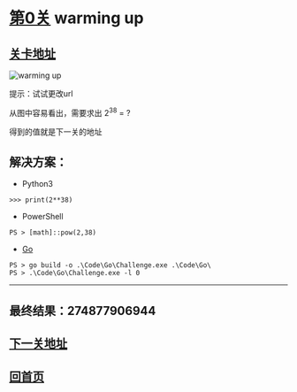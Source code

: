 # [第0关][1] warming up

## [关卡地址][1]

![warming up][2]

提示：试试更改url

从图中容易看出，需要求出 $2^{38}$ = ?

得到的值就是下一关的地址

## 解决方案：

* Python3

```
>>> print(2**38)
```

* PowerShell

```
PS > [math]::pow(2,38)
```

* [Go][3]

```
PS > go build -o .\Code\Go\Challenge.exe .\Code\Go\
PS > .\Code\Go\Challenge.exe -l 0
```

---
## 最终结果：274877906944

## [下一关地址][4]

## [回首页][5]

[1]: http://www.pythonchallenge.com/pc/def/0.html
[2]: http://www.pythonchallenge.com/pc/def/calc.jpg "warming up"
[3]: ../Code/Go/Challenge000.go "点我查看源码"
[4]: http://www.pythonchallenge.com/pc/def/274877906944.html
[5]: ../readme.md "回首页"
